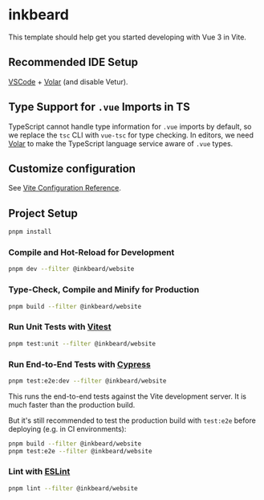 # inkbeard

This template should help get you started developing with Vue 3 in Vite.

## Recommended IDE Setup

[VSCode](https://code.visualstudio.com/) + [Volar](https://marketplace.visualstudio.com/items?itemName=Vue.volar) (and disable Vetur).

## Type Support for `.vue` Imports in TS

TypeScript cannot handle type information for `.vue` imports by default, so we replace the `tsc` CLI with `vue-tsc` for type checking. In editors, we need [Volar](https://marketplace.visualstudio.com/items?itemName=Vue.volar) to make the TypeScript language service aware of `.vue` types.

## Customize configuration

See [Vite Configuration Reference](https://vitejs.dev/config/).

## Project Setup

```sh
pnpm install
```

### Compile and Hot-Reload for Development

```sh
pnpm dev --filter @inkbeard/website
```

### Type-Check, Compile and Minify for Production

```sh
pnpm build --filter @inkbeard/website
```

### Run Unit Tests with [Vitest](https://vitest.dev/)

```sh
pnpm test:unit --filter @inkbeard/website
```

### Run End-to-End Tests with [Cypress](https://www.cypress.io/)

```sh
pnpm test:e2e:dev --filter @inkbeard/website
```

This runs the end-to-end tests against the Vite development server.
It is much faster than the production build.

But it's still recommended to test the production build with `test:e2e` before deploying (e.g. in CI environments):

```sh
pnpm build --filter @inkbeard/website
pnpm test:e2e --filter @inkbeard/website
```

### Lint with [ESLint](https://eslint.org/)

```sh
pnpm lint --filter @inkbeard/website
```
